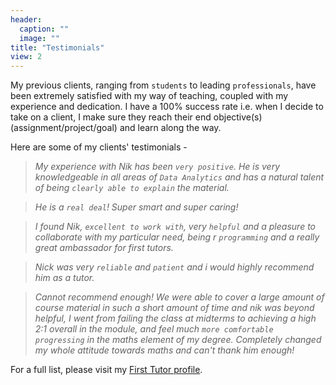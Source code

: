 ```yaml
---
header:
  caption: ""
  image: ""
title: "Testimonials"
view: 2
---
```


My previous clients, ranging from `students` to leading `professionals`, have been extremely satisfied with my way of teaching, coupled with my experience and dedication. I have a 100% success rate i.e. when I decide to take on a client, I make sure they reach their end objective(s) (assignment/project/goal) and learn along the way.

Here are some of my clients' testimonials -

>_My experience with Nik has been `very positive`. He is very knowledgeable in all areas of `Data Analytics` and has a natural talent of being `clearly able to explain` the material._

>_He is a `real deal`! Super smart and super caring!_

>_I found Nik, `excellent to work with`, very `helpful` and a pleasure to collaborate with my particular need, being r `programming` and a really great ambassador for first tutors._

>_Nick was very `reliable` and `patient` and i would highly recommend him as a tutor._

>_Cannot recommend enough! We were able to cover a large amount of course material in such a short amount of time and nik was beyond helpful, I went from failing the class at midterms to achieving a high 2:1 overall in the module, and feel much `more comfortable progressing` in the maths element of my degree. Completely changed my whole attitude towards maths and can't thank him enough!_

For a full list, please visit my <a href="https://www.firsttutors.com/ireland/tutor/nikunj.maths.computer-skills/#feedback-section" target="_blank">First Tutor profile</a>.
